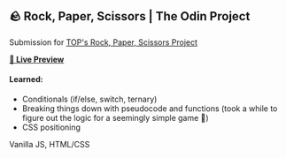 ## 🪨 Rock, Paper, Scissors | The Odin Project

Submission for [TOP's Rock, Paper, Scissors Project](https://www.theodinproject.com/lessons/foundations-rock-paper-scissors)

**[🔗 Live Preview](https://1ynelle.github.io/rps)**

#### Learned:

- Conditionals (if/else, switch, ternary)
- Breaking things down with pseudocode and functions (took a while to figure out the logic for a seemingly simple game 🥹)
- CSS positioning

Vanilla JS, HTML/CSS
